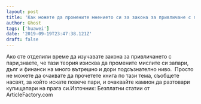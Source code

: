 ```yaml
---
layout: post
title: 'Как можете да промените мнението си за закона за привличане с пари на работа?'
author: Ghost
tags: ['huawei']
date: '2019-09-19T23:47:38.121Z'
draft: false
---
```


Ако сте отделили време да изучавате закона за привличането с пари,знаете, че тази теория изисква да промените мислите си запари, дълг и финанси на много вътрешно и дори подсъзнателно ниво.  Просто не можете да очаквате да прочетете книга по тази тема, съобщете насвят, за който искате повече пари, и очаквайте камион да разтовари купищапари на прага си.Източник: Безплатни статии от ArticleFactory.com
